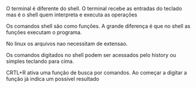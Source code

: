 O terminal é diferente do shell. O terminal recebe as entradas do teclado mas é o shell quem interpreta e executa as operações 

Os comandos shell são como funções. A grande diferença é que no shell as funções executam o programa.

No linux os arquivos nao necessitam de extensao.

Os comandos digitados no shell podem ser acessados pelo history ou simples teclando para cima.

CRTL+R ativa uma função de busca por comandos. Ao começar a digitar a função já indica um possivel resultado